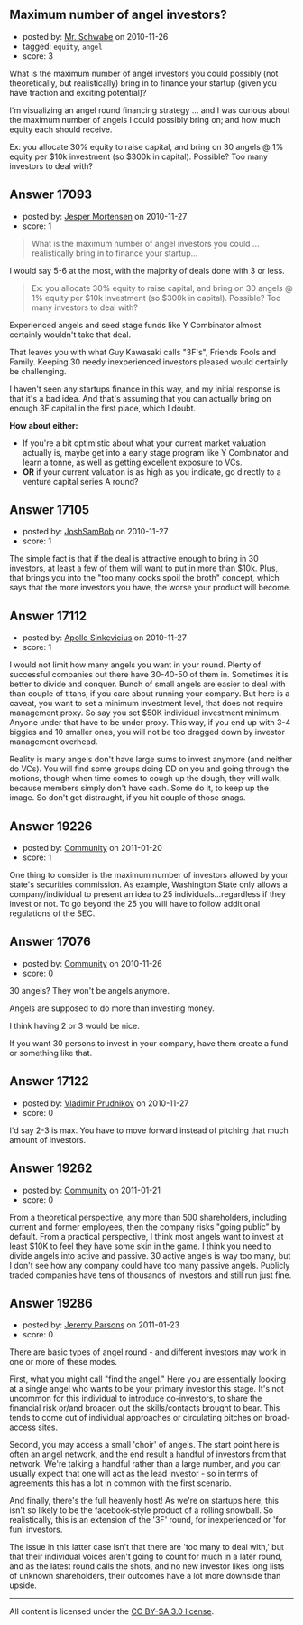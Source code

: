 ## Maximum number of angel investors?

- posted by: [Mr. Schwabe](https://stackexchange.com/users/-1/5593-mr-schwabe) on 2010-11-26
- tagged: `equity`, `angel`
- score: 3

What is the maximum number of angel investors you could possibly (not theoretically, but realistically) bring in to finance your startup (given you have traction and exciting potential)?

I'm visualizing an angel round financing strategy ... and I was curious about the maximum number of angels I could possibly bring on; and how much equity each should receive.

Ex: you allocate 30% equity to raise capital, and bring on 30 angels @ 1% equity per $10k investment (so $300k in capital).  Possible?  Too many investors to deal with?   



## Answer 17093

- posted by: [Jesper Mortensen](https://stackexchange.com/users/-1/1261-jesper-mortensen) on 2010-11-27
- score: 1

> What is the maximum number of angel investors you could ... realistically bring in to finance your startup...

I would say 5-6 at the most, with the majority of deals done with 3 or less.

> Ex: you allocate 30% equity to raise capital, and bring on 30 angels @ 1% equity per $10k investment (so $300k in capital). Possible? Too many investors to deal with?

Experienced angels and seed stage funds like Y Combinator almost certainly wouldn't take that deal.

That leaves you with what Guy Kawasaki calls "3F's", Friends Fools and Family. Keeping 30 needy inexperienced investors pleased would certainly be challenging.

I haven't seen any startups finance in this way, and my initial response is that it's a bad idea. And that's assuming that you can actually bring on enough 3F capital in the first place, which I doubt.

**How about either:**

 - If you're a bit optimistic about what your current market valuation actually is, maybe get into a early stage program like Y Combinator and learn a tonne, as well as getting excellent exposure to VCs.
 - **OR** if your current valuation is as high as you indicate, go directly to a venture capital series A round?


## Answer 17105

- posted by: [JoshSamBob](https://stackexchange.com/users/-1/940-joshsambob) on 2010-11-27
- score: 1

The simple fact is that if the deal is attractive enough to bring in 30 investors, at least a few of them will want to put in more than $10k. Plus, that brings you into the "too many cooks spoil the broth" concept, which says that the more investors you have, the worse your product will become.


## Answer 17112

- posted by: [Apollo Sinkevicius](https://stackexchange.com/users/-1/2119-apollo-sinkevicius) on 2010-11-27
- score: 1

I would not limit how many angels you want in your round. Plenty of successful companies out there have 30-40-50 of them in. Sometimes it is better to divide and conquer. Bunch of small angels are easier to deal with than couple of titans, if you care about running your company.
But here is a caveat, you want to set a minimum investment level, that does not require management proxy. So say you set $50K individual investment minimum. Anyone under that have to be under proxy. This way, if you end up with 3-4 biggies and 10 smaller ones, you will not be too dragged down by investor management overhead.

Reality is many angels don't have large sums to invest anymore (and neither do VCs). You will find some groups doing DD on you and going through the motions, though when time comes to cough up the dough, they will walk, because members simply don't have cash. Some do it, to keep up the image. So don't get distraught, if you hit couple of those snags.


## Answer 19226

- posted by: [Community](https://stackexchange.com/users/-1/-1-community) on 2011-01-20
- score: 1

One thing to consider is the maximum number of investors allowed by your state's securities commission. As example, Washington State only allows a company/individual to present an idea to 25 individuals...regardless if they invest or not. To go beyond the 25 you will have to follow additional regulations of the SEC.


## Answer 17076

- posted by: [Community](https://stackexchange.com/users/-1/-1-community) on 2010-11-26
- score: 0

30 angels? They won't be angels anymore. 

Angels are supposed to do more than investing money.

I think having 2 or 3 would be nice.

If you want 30 persons to invest in your company, have them create a fund or something like that.


## Answer 17122

- posted by: [Vladimir Prudnikov](https://stackexchange.com/users/-1/5648-vladimir-prudnikov) on 2010-11-27
- score: 0

I'd say 2-3 is max. You have to move forward instead of pitching that much amount of investors.


## Answer 19262

- posted by: [Community](https://stackexchange.com/users/-1/-1-community) on 2011-01-21
- score: 0

From a theoretical perspective, any more than 500 shareholders, including current and former employees, then the company risks "going public" by default.  From a practical perspective, I think most angels want to invest at least $10K to feel they have some skin in the game.  I think you need to divide angels into active and passive.  30 active angels is way too many, but I don't see how any company could have too many passive angels.  Publicly traded companies have tens of thousands of investors and still run just fine.


## Answer 19286

- posted by: [Jeremy Parsons](https://stackexchange.com/users/-1/4291-jeremy-parsons) on 2011-01-23
- score: 0

There are basic types of angel round - and different investors may work in one or more of these modes.

First, what you might call "find the angel." Here you are essentially looking at a single angel who wants to be your primary investor this stage. It's not uncommon for this individual to introduce co-investors, to share the financial risk or/and broaden out the skills/contacts brought to bear. This tends to come out of individual approaches or circulating pitches on broad-access sites.

Second, you may access a small 'choir' of angels. The start point here is often an angel network, and the end result a handful of investors from that network. We're talking a handful rather than a large number, and you can usually expect that one will act as the lead investor - so in terms of agreements this has a lot in common with the first scenario.

And finally, there's the full heavenly host! As we're on startups here, this isn't so likely to be the facebook-style product of a rolling snowball. So realistically, this is an extension of the '3F' round, for inexperienced or 'for fun' investors.

The issue in this latter case isn't that there are 'too many to deal with,' but that their individual voices aren't going to count for much in a later round, and as the latest round calls the shots, and no new investor likes long lists of unknown shareholders, their outcomes have a lot more downside than upside.



---

All content is licensed under the [CC BY-SA 3.0 license](https://creativecommons.org/licenses/by-sa/3.0/).
